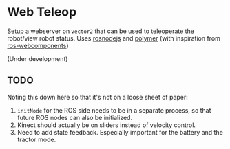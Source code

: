 # Web Teleop

Setup a webserver on `vector2` that can be used to teleoperate the robot/view robot status. Uses [rosnodejs](https://github.com/RethinkRobotics-opensource/rosnodejs) and [polymer](https://www.polymer-project.org/) (with inspiration from [ros-webcomponents](https://www.webcomponents.org/author/jstnhuang))

(Under development)

## TODO

Noting this down here so that it's not on a loose sheet of paper:

1. `initNode` for the ROS side needs to be in a separate process, so that future ROS nodes can also be initialized.
1. Kinect should actually be on sliders instead of velocity control.
1. Need to add state feedback. Especially important for the battery and the tractor mode.
